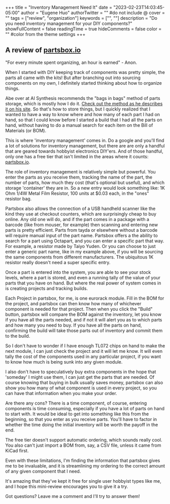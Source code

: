 +++
title = "Inventory Management Need It"
date = "2023-02-23T14:03:45-05:00"
author = "Eugene Huo"
authorTwitter = "" #do not include @
cover = ""
tags = ["review", "organization"]
keywords = ["", ""]
description = "Do you need inventory management for your DIY components?"
showFullContent = false
readingTime = true
hideComments = false
color = "" #color from the theme settings
+++
## A review of [partsbox.io](http://partsbox.io)

"For every minute spent organizing, an hour is earned" - Anon.

When I started with DIY keeping track of components was pretty simple, the parts all came with the kits! But after branching out into sourcing components on my own, I definitely started thinking about how to organize things. 

Abe over at AI Synthesis recommends the "bags in bags" method of parts storage, which is mostly how I do it. [Check out the method as he describes it on his site](https://aisynthesis.com/how-to-store-diy-synth-parts/). So that's how to store things, but I quickly realized that I wanted to have a way to know where and how many of each part I had on hand, so that I could know before I started a build that I had all the parts on hand, without having to do a manual search for each item on the Bill of Materials (or BOM).

This is where 'inventory management' comes in. Do a google and you'll find a lot of solutions for inventory management, but there are are only a handful that are geared towards hobbyist electronics DIY'ers. And of those handful, only one has a free tier that isn't limited in the areas where it counts: [partsbox.io](http://partsbox.io).

The role of inventory management is relatively simple but powerful. You enter the parts as you receive them, tracking the name of the part, the number of parts, how much they cost (that's optional but useful), and which storage 'container' they are in. So a new entry would look something like: 1K Ohm 1/4W Metal Film Resistor, 100 units at $0.03 each, in the "ones" resistor bag.

Partsbox also allows the connection of a USB handheld scanner like the kind they use at checkout counters, which are surprisingly cheap to buy online. Any old one will do, and if the part comes in a package with a barcode (like from mouser, for example) then scanning and entering new parts is pretty efficient. Parts from tayda or elsewhere without a barcode will require manual input of the part name. Partsbox offers a the ability to search for a part using Octapart, and you can enter a specific part that way. For example, a resistor made by Taiyo Yuden. Or you can choose to just enter a generic part name, like in my example above, if you will be sourcing the same components from different manufacturers. The ubiquitous 1K resistor really doesn't need a super specific entry.

Once a part is entered into the system, you are able to see your stock levels, where a part is stored, and even a running tally of the value of your parts that you have on hand. But where the real power of system comes in is creating projects and tracking builds.

Each Project in partsbox, for me, is one eurorack module. Fill in the BOM for the project, and partsbox can then know how many of whichever component is needed for that project. Then when you click the "Build" button, partsbox will compare the BOM against the inventory, let you know if you have all the parts needed, and if not it will alert you as to which parts and how many you need to buy. If you have all the parts on hand, confirming the build will take those parts out of inventory and commit them to the build.

So I don't have to wonder if I have enough TL072 chips on hand to make the next module, I can just check the project and it will let me know. It will even tally the cost of the components used in any particular project, if you want to know how much is being sunk into any given module.

I also don't have to speculatively buy extra components in the hope that 'someday' I might use them, I can just get the parts that are needed. Of course knowing that buying in bulk usually saves money, partsbox can also show you how many of what component is used in every project, so you can have that information when you make your order.

Are there any cons? There is a time component, of course, entering components is time consuming, especially if you have a lot of parts on hand to start with. It would be ideal to get into something like this from the beginning, so that you enter as you receive parts. You'll have to factor in whether the time doing the initial inventory will be worth the payoff in the end.

The free tier doesn't support automatic ordering, which sounds really cool. You also can't just import a BOM from, say, a CSV file, unless it came from KiCad first.

Even with these limitations, I'm finding the information that partsbox gives me to be invaluable, and it is streamlining my ordering to the correct amount of any given component that I need.

It's amazing that they've kept it free for single user hobbyist types like me, and I hope this mini-review encourages you to give it a try.

Got questions? Leave me a comment and I'll try to answer them!
